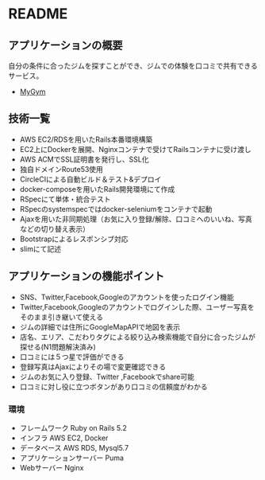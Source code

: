 # README
## アプリケーションの概要
自分の条件に合ったジムを探すことができ、ジムでの体験を口コミで共有できるサービス。  
- [MyGym](https://mygym-app.com/)
## 技術一覧
- AWS EC2/RDSを用いたRails本番環境構築
- EC2上にDockerを展開、Nginxコンテナで受けてRailsコンテナに受け渡し
- AWS ACMでSSL証明書を発行し、SSL化
- 独自ドメインRoute53使用
- CircleCIによる自動ビルド＆テスト&デプロイ
- docker-composeを用いたRails開発環境にて作成
- RSpecにて単体・統合テスト
- RSpecのsystemspecではdocker-seleniumをコンテナで起動
- Ajaxを用いた非同期処理（お気に入り登録/解除、口コミへのいいね、写真などの切り替え表示）
- Bootstrapによるレスポンシブ対応
- slimにて記述

## アプリケーションの機能ポイント
- SNS、Twitter,Facebook,Googleのアカウントを使ったログイン機能
- Twitter,Facebook,Googleのアカウントでログインした際、ユーザー写真をそのまま引き継いて使える
- ジムの詳細では住所にGoogleMapAPIで地図を表示
- 店名、エリア、こだわりタグによる絞り込み検索機能で自分に合ったジムが探せる(N1問題解決済み)
- 口コミには５つ星で評価ができる
- 登録写真はAjaxによりその場で変更確認できる
- ジムのお気に入り登録、Twitter ,Facebookでshare可能
- 口コミに対し役に立つボタンがあり口コミの信頼度がわかる

### 環境
- フレームワーク
 Ruby on Rails 5.2
- インフラ
 AWS EC2, Docker
- データベース
 AWS RDS, Mysql5.7
- アプリケーションサーバー
 Puma
- Webサーバー
 Nginx
